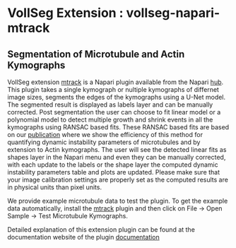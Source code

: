 # VollSeg Extension : vollseg-napari-mtrack

## Segmentation of Microtubule and Actin Kymographs
VollSeg extension [mtrack] is a Napari plugin available from the Napari [hub]. This plugin takes a single kymograph or nultiple kymographs of differnet image sizes, segments the edges of the kymographs using a U-Net model. The segmented result is displayed as labels layer and can be manually corrected. Post segmentation the user can choose to fit linear model or a polynomial model to detect multiple growth and shrink events in all the kymographs using RANSAC based fits. These RANSAC based fits are based on our [publication] where we show the efficiency of this method for quantifying dynamic instability parameters of microtubules and by extension to Actin kymographs. The user will see the detected linear fits as shapes layer in the Napari menu and even they can be manually corrected, with each update to the labels or the shape layer the computed dynamic instability parameters table and plots are updated. Please make sure that your image calibration settings are properly set as the computed results are in physical units than pixel units.  


We provide example microtubule data to test the plugin. To get the example data automatically, install the [mtrack] plugin and then click on File -> Open Sample -> Test Microtubule Kymographs.

Detailed explanation of this extension plugin can be found at the documentation website of the plugin [documentation]






[documentation]: https://kapoorlabs-caped.github.io/vollseg-napari-mtrack
[mtrack]: https://github.com/Kapoorlabs-CAPED/vollseg-napari-mtrack
[hub]: https://www.napari-hub.org/plugins/vollseg-napari-mtrack
[publication]: https://www.nature.com/articles/s41598-018-37767-1